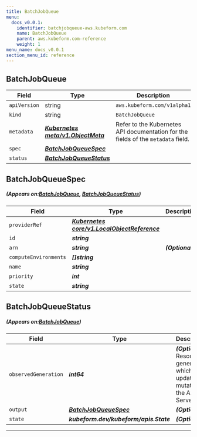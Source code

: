 ```yaml
---
title: BatchJobQueue
menu:
  docs_v0.0.1:
    identifier: batchjobqueue-aws.kubeform.com
    name: BatchJobQueue
    parent: aws.kubeform.com-reference
    weight: 1
menu_name: docs_v0.0.1
section_menu_id: reference
---
```


## BatchJobQueue
| Field | Type | Description |
| ------ | ----- | ----------- |
| `apiVersion` | string | `aws.kubeform.com/v1alpha1` |
|    `kind` | string | `BatchJobQueue` |
| `metadata` | ***[Kubernetes meta/v1.ObjectMeta](https://kubernetes.io/docs/reference/generated/kubernetes-api/v1.13/#objectmeta-v1-meta)***|Refer to the Kubernetes API documentation for the fields of the `metadata` field.|
| `spec` | ***[BatchJobQueueSpec](#BatchJobQueueSpec)***||
| `status` | ***[BatchJobQueueStatus](#BatchJobQueueStatus)***||
## BatchJobQueueSpec
##### (Appears on:[BatchJobQueue](#BatchJobQueue), [BatchJobQueueStatus](#BatchJobQueueStatus))
| Field | Type | Description |
| ------ | ----- | ----------- |
| `providerRef` | ***[Kubernetes core/v1.LocalObjectReference](https://kubernetes.io/docs/reference/generated/kubernetes-api/v1.13/#localobjectreference-v1-core)***||
| `id` | ***string***||
| `arn` | ***string***| ***(Optional)*** |
| `computeEnvironments` | ***[]string***||
| `name` | ***string***||
| `priority` | ***int***||
| `state` | ***string***||
## BatchJobQueueStatus
##### (Appears on:[BatchJobQueue](#BatchJobQueue))
| Field | Type | Description |
| ------ | ----- | ----------- |
| `observedGeneration` | ***int64***| ***(Optional)*** Resource generation, which is updated on mutation by the API Server.|
| `output` | ***[BatchJobQueueSpec](#BatchJobQueueSpec)***| ***(Optional)*** |
| `state` | ***kubeform.dev/kubeform/apis.State***| ***(Optional)*** |
---
